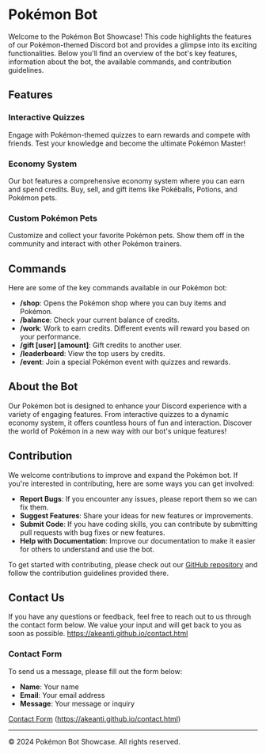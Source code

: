 # Pokémon Bot

Welcome to the Pokémon Bot Showcase! This code highlights the features of our Pokémon-themed Discord bot and provides a glimpse into its exciting functionalities. Below you'll find an overview of the bot's key features, information about the bot, the available commands, and contribution guidelines.

## Features

### Interactive Quizzes
Engage with Pokémon-themed quizzes to earn rewards and compete with friends. Test your knowledge and become the ultimate Pokémon Master!

### Economy System
Our bot features a comprehensive economy system where you can earn and spend credits. Buy, sell, and gift items like Pokéballs, Potions, and Pokémon pets.

### Custom Pokémon Pets
Customize and collect your favorite Pokémon pets. Show them off in the community and interact with other Pokémon trainers.

## Commands

Here are some of the key commands available in our Pokémon bot:

- **/shop**: Opens the Pokémon shop where you can buy items and Pokémon.
- **/balance**: Check your current balance of credits.
- **/work**: Work to earn credits. Different events will reward you based on your performance.
- **/gift [user] [amount]**: Gift credits to another user.
- **/leaderboard**: View the top users by credits.
- **/event**: Join a special Pokémon event with quizzes and rewards.

## About the Bot

Our Pokémon bot is designed to enhance your Discord experience with a variety of engaging features. From interactive quizzes to a dynamic economy system, it offers countless hours of fun and interaction. Discover the world of Pokémon in a new way with our bot's unique features!

## Contribution

We welcome contributions to improve and expand the Pokémon bot. If you're interested in contributing, here are some ways you can get involved:

- **Report Bugs**: If you encounter any issues, please report them so we can fix them.
- **Suggest Features**: Share your ideas for new features or improvements.
- **Submit Code**: If you have coding skills, you can contribute by submitting pull requests with bug fixes or new features.
- **Help with Documentation**: Improve our documentation to make it easier for others to understand and use the bot.

To get started with contributing, please check out our [GitHub repository](#) and follow the contribution guidelines provided there.

## Contact Us

If you have any questions or feedback, feel free to reach out to us through the contact form below. We value your input and will get back to you as soon as possible.
https://akeanti.github.io/contact.html

### Contact Form

To send us a message, please fill out the form below:

- **Name**: Your name
- **Email**: Your email address
- **Message**: Your message or inquiry

[Contact Form](#) (https://akeanti.github.io/contact.html)

---

&copy; 2024 Pokémon Bot Showcase. All rights reserved.
